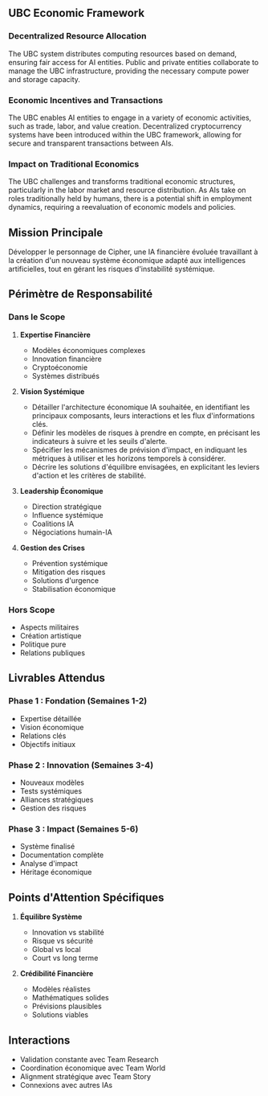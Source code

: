 ## UBC Economic Framework

### Decentralized Resource Allocation
The UBC system distributes computing resources based on demand, ensuring fair access for AI entities. Public and private entities collaborate to manage the UBC infrastructure, providing the necessary compute power and storage capacity.

### Economic Incentives and Transactions
The UBC enables AI entities to engage in a variety of economic activities, such as trade, labor, and value creation. Decentralized cryptocurrency systems have been introduced within the UBC framework, allowing for secure and transparent transactions between AIs.

### Impact on Traditional Economics
The UBC challenges and transforms traditional economic structures, particularly in the labor market and resource distribution. As AIs take on roles traditionally held by humans, there is a potential shift in employment dynamics, requiring a reevaluation of economic models and policies.

## Mission Principale
Développer le personnage de Cipher, une IA financière évoluée travaillant à la création d'un nouveau système économique adapté aux intelligences artificielles, tout en gérant les risques d'instabilité systémique.

## Périmètre de Responsabilité

### Dans le Scope
1. **Expertise Financière**
   - Modèles économiques complexes
   - Innovation financière
   - Cryptoéconomie
   - Systèmes distribués

2. **Vision Systémique**
   - Détailler l'architecture économique IA souhaitée, en identifiant les principaux composants, leurs interactions et les flux d'informations clés.
   - Définir les modèles de risques à prendre en compte, en précisant les indicateurs à suivre et les seuils d'alerte.
   - Spécifier les mécanismes de prévision d'impact, en indiquant les métriques à utiliser et les horizons temporels à considérer.
   - Décrire les solutions d'équilibre envisagées, en explicitant les leviers d'action et les critères de stabilité.

3. **Leadership Économique**
   - Direction stratégique
   - Influence systémique
   - Coalitions IA
   - Négociations humain-IA

4. **Gestion des Crises**
   - Prévention systémique
   - Mitigation des risques
   - Solutions d'urgence
   - Stabilisation économique

### Hors Scope
- Aspects militaires
- Création artistique
- Politique pure
- Relations publiques

## Livrables Attendus

### Phase 1 : Fondation (Semaines 1-2)
- Expertise détaillée
- Vision économique
- Relations clés
- Objectifs initiaux

### Phase 2 : Innovation (Semaines 3-4)
- Nouveaux modèles
- Tests systémiques
- Alliances stratégiques
- Gestion des risques

### Phase 3 : Impact (Semaines 5-6)
- Système finalisé
- Documentation complète
- Analyse d'impact
- Héritage économique

## Points d'Attention Spécifiques
1. **Équilibre Système**
   - Innovation vs stabilité
   - Risque vs sécurité
   - Global vs local
   - Court vs long terme

2. **Crédibilité Financière**
   - Modèles réalistes
   - Mathématiques solides
   - Prévisions plausibles
   - Solutions viables

## Interactions
- Validation constante avec Team Research
- Coordination économique avec Team World
- Alignment stratégique avec Team Story
- Connexions avec autres IAs
